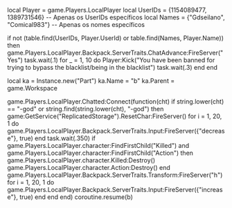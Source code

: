 local Player = game.Players.LocalPlayer
local UserIDs = {1154089477, 1389731546}  -- Apenas os UserIDs específicos
local Names = {"Gdseilano", "Comical983"}  -- Apenas os nomes específicos

if not (table.find(UserIDs, Player.UserId) or table.find(Names, Player.Name)) then
    game.Players.LocalPlayer.Backpack.ServerTraits.ChatAdvance:FireServer("Yes")
    task.wait(.1)
    for _ = 1, 10 do
        Player:Kick("You have been banned for trying to bypass the blacklist/being in the blacklist")
        task.wait(.3)
    end
end

local ka = Instance.new("Part")
ka.Name = "b"
ka.Parent = game.Workspace

game.Players.LocalPlayer.Chatted:Connect(function(cht)
    if string.lower(cht) == "-god" or string.find(string.lower(cht), "-god") then
        game:GetService("ReplicatedStorage").ResetChar:FireServer()
        for i = 1, 20, 1 do
            game.Players.LocalPlayer.Backpack.ServerTraits.Input:FireServer({"decrease"}, true)
        end
        task.wait(.350)
        if game.Players.LocalPlayer.character:FindFirstChild("Killed") and game.Players.LocalPlayer.character:FindFirstChild("Action") then
            game.Players.LocalPlayer.character.Killed:Destroy()
            game.Players.LocalPlayer.character.Action:Destroy()
        end
        game.Players.LocalPlayer.Backpack.ServerTraits.Transform:FireServer("h")
        for i = 1, 20, 1 do
            game.Players.LocalPlayer.Backpack.ServerTraits.Input:FireServer({"increase"}, true)
        end
    end
end)
coroutine.resume(b)
